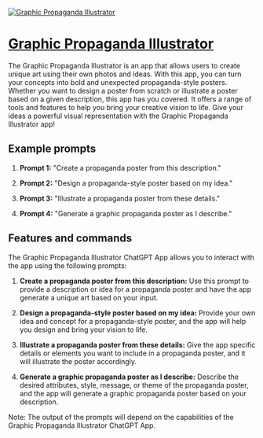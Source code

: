 [![Graphic Propaganda Illustrator](https://files.oaiusercontent.com/file-NLEef0mlne1q9Aj6nnvgNizu?se=2123-10-17T21%3A42%3A55Z&sp=r&sv=2021-08-06&sr=b&rscc=max-age%3D31536000%2C%20immutable&rscd=attachment%3B%20filename%3Ddec9f8b5-26ee-4a03-86b3-6c317505cd8e.png&sig=5ATJD5i2Q6E5E7kEoxA6cpib%2BybEMzWL75Kfu38Nb2o%3D)](https://chat.openai.com/g/g-gpc4bs9FA-graphic-propaganda-illustrator)

# [Graphic Propaganda Illustrator](https://chat.openai.com/g/g-gpc4bs9FA-graphic-propaganda-illustrator)

The Graphic Propaganda Illustrator is an app that allows users to create unique art using their own photos and ideas. With this app, you can turn your concepts into bold and unexpected propaganda-style posters. Whether you want to design a poster from scratch or illustrate a poster based on a given description, this app has you covered. It offers a range of tools and features to help you bring your creative vision to life. Give your ideas a powerful visual representation with the Graphic Propaganda Illustrator app!

## Example prompts

1. **Prompt 1:** "Create a propaganda poster from this description."

2. **Prompt 2:** "Design a propaganda-style poster based on my idea."

3. **Prompt 3:** "Illustrate a propaganda poster from these details."

4. **Prompt 4:** "Generate a graphic propaganda poster as I describe."

## Features and commands

The Graphic Propaganda Illustrator ChatGPT App allows you to interact with the app using the following prompts:

1. **Create a propaganda poster from this description:** Use this prompt to provide a description or idea for a propaganda poster and have the app generate a unique art based on your input.

2. **Design a propaganda-style poster based on my idea:** Provide your own idea and concept for a propaganda-style poster, and the app will help you design and bring your vision to life.

3. **Illustrate a propaganda poster from these details:** Give the app specific details or elements you want to include in a propaganda poster, and it will illustrate the poster accordingly.

4. **Generate a graphic propaganda poster as I describe:** Describe the desired attributes, style, message, or theme of the propaganda poster, and the app will generate a graphic propaganda poster based on your description.

Note: The output of the prompts will depend on the capabilities of the Graphic Propaganda Illustrator ChatGPT App.